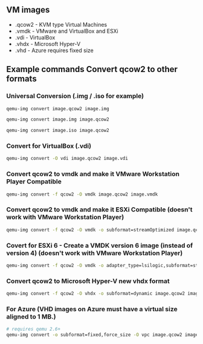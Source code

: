 ## VM images

* .qcow2 - KVM type Virtual Machines
* .vmdk - VMware and VirtualBox and ESXi
* .vdi - VirtualBox
* .vhdx - Microsoft Hyper-V
* .vhd  - Azure requires fixed size

## Example commands Convert qcow2 to other formats

### Universal Conversion (.img / .iso for example)

```bash
qemu-img convert image.qcow2 image.img
```

```bash
qemu-img convert image.img image.qcow2
```

```bash
qemu-img convert image.iso image.qcow2
```

### Convert for VirtualBox (.vdi)

```bash
qemu-img convert -O vdi image.qcow2 image.vdi
```

### Convert qcow2 to vmdk and make it VMware Workstation Player Compatible

```bash
qemu-img convert -f qcow2 -O vmdk image.qcow2 image.vmdk
```

### Convert qcow2 to vmdk and make it ESXi Compatible (doesn't work with VMware Workstation Player)

```bash
qemu-img convert -f qcow2 -O vmdk -o subformat=streamOptimized image.qcow2 image.vmdk
```

### Covert for ESXi 6 - Create a VMDK version 6 image (instead of version 4) (doesn't work with VMware Workstation Player)

```bash
qemu-img convert -f qcow2 -O vmdk -o adapter_type=lsilogic,subformat=streamOptimized,compat6 image.qcow2 image.vmdk
```

### Convert qcow2 to Microsoft Hyper-V new vhdx format

```bash
qemu-img convert -f qcow2 -O vhdx -o subformat=dynamic image.qcow2 image.vhdx
```

### For Azure (VHD images on Azure must have a virtual size aligned to 1 MB.)

```bash
# requires qemu 2.6+
qemu-img convert -o subformat=fixed,force_size -O vpc image.qcow2 image.vhd
```
